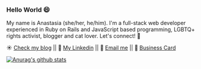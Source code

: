 ### Hello World 😄

My name is Anastasia (she/her, he/him). I'm a full-stack web developer experienced in Ruby on Rails and JavaScript based programming, LGBTQ+ rights activist, blogger and cat lover. Let's connect! :rainbow:

:sunny: <a href="https://medium.com/@anastasiaorlova7">Check my blog</a> || :blue_book: <a href="https://www.linkedin.com/in/anastasiaorlova88/">My Linkedin</a> || :email: <a href="mailto:anastasia.orlova1612@gmail.com">Email me</a> || :fax: <a href="https://anastasiaorlova.github.io/">Business Card</a>

[![Anurag's github stats](https://github-readme-stats.vercel.app/api?username=anastasiaorlova&hide=stars&show_icons=true&theme=radical)](https://github.com/anuraghazra/github-readme-stats)



